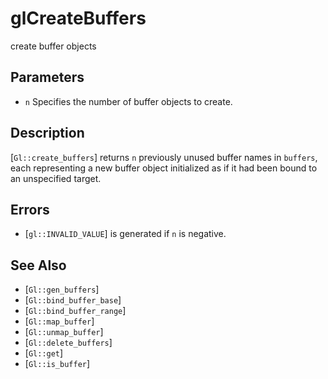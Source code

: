 # glCreateBuffers
create buffer objects

## Parameters
- `n`
  Specifies the number of buffer objects to create.

## Description
[`Gl::create_buffers`] returns `n` previously unused buffer names in
  `buffers`, each representing a new buffer object initialized as if it
  had been bound to an unspecified target.

## Errors
- [`gl::INVALID_VALUE`] is generated if `n` is negative.

## See Also
- [`Gl::gen_buffers`]
- [`Gl::bind_buffer_base`]
- [`Gl::bind_buffer_range`]
- [`Gl::map_buffer`]
- [`Gl::unmap_buffer`]
- [`Gl::delete_buffers`]
- [`Gl::get`]
- [`Gl::is_buffer`]
